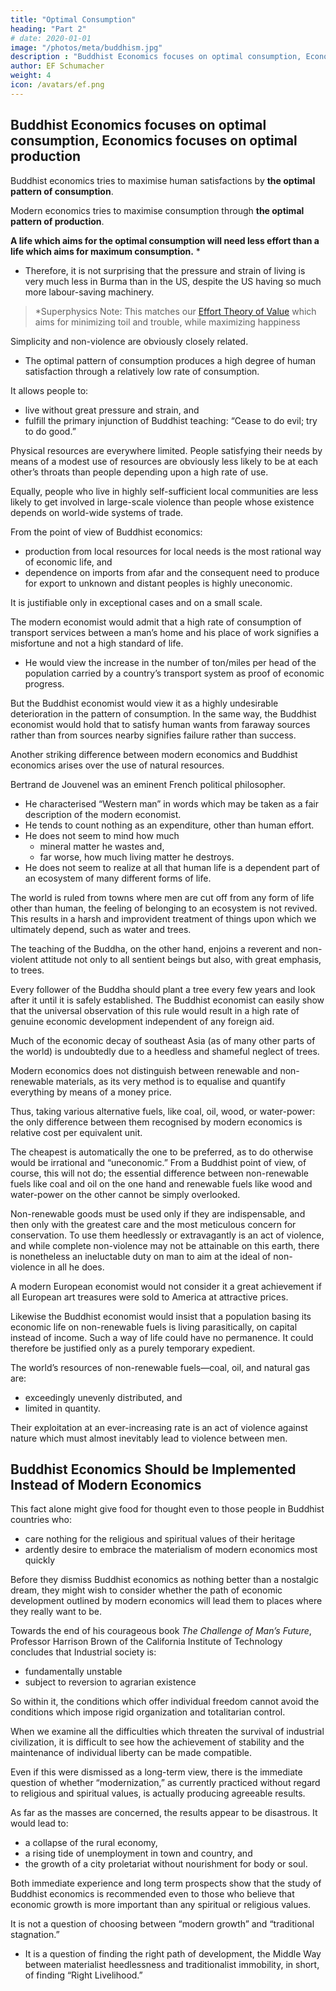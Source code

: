 ```yaml
---
title: "Optimal Consumption"
heading: "Part 2"
# date: 2020-01-01
image: "/photos/meta/buddhism.jpg"
description : "Buddhist Economics focuses on optimal consumption, Economics focuses on optimal production"
author: EF Schumacher
weight: 4
icon: /avatars/ef.png
---
```



## Buddhist Economics focuses on optimal consumption, Economics focuses on optimal production

Buddhist economics tries to maximise human satisfactions by **the optimal pattern of consumption**. 

Modern economics tries to maximise consumption through **the optimal pattern of production**.

**A life which aims for the optimal consumption will need less effort than a life which aims for maximum consumption.** *
- Therefore, it is not surprising that the pressure and strain of living is very much less in Burma than in the US, despite the US having so much more labour-saving machinery.

> *Superphysics Note: This matches our [Effort Theory of Value](/social/economics/principles/effort-theory-of-value) which aims for minimizing toil and trouble, while maximizing happiness


Simplicity and non-violence are obviously closely related.
- The optimal pattern of consumption produces a high degree of human satisfaction through a relatively low rate of consumption.

It allows people to:
- live without great pressure and strain, and
- fulfill the primary injunction of Buddhist teaching: “Cease to do evil; try to do good.”

Physical resources are everywhere limited. People satisfying their needs by means of a modest use of resources are obviously less likely to be at each other’s throats than people depending upon a high rate of use.

Equally, people who live in highly self-sufficient local communities are less likely to get involved in large-scale violence than people whose existence depends on world-wide systems of trade.

From the point of view of Buddhist economics:
- production from local resources for local needs is the most rational way of economic life, and
- dependence on imports from afar and the consequent need to produce for export to unknown and distant peoples is highly uneconomic.

It is justifiable only in exceptional cases and on a small scale.

The modern economist would admit that a high rate of consumption of transport services between a man’s home and his place of work signifies a misfortune and not a high standard of life.
- He would view the increase in the number of ton/miles per head of the population carried by a country’s transport system as proof of economic progress.

But the Buddhist economist would view it as a highly undesirable deterioration in the pattern of consumption.
In the same way, the Buddhist economist would hold that to satisfy human wants from faraway sources rather than from sources nearby signifies failure rather than success.

Another striking difference between modern economics and Buddhist economics arises over the use of natural resources.

Bertrand de Jouvenel was an eminent French political philosopher.
- He characterised “Western man” in words which may be taken as a fair description of the modern economist.
- He tends to count nothing as an expenditure, other than human effort.
- He does not seem to mind how much
  - mineral matter he wastes and,
  - far worse, how much living matter he destroys.
- He does not seem to realize at all that human life is a dependent part of an ecosystem of many different forms of life.

The world is ruled from towns where men are cut off from any form of life other than human, the feeling of belonging to an ecosystem is not revived. This results in a harsh and improvident treatment of things upon which we ultimately depend, such as water and trees.

The teaching of the Buddha, on the other hand, enjoins a reverent and non-violent attitude not only to all sentient beings but also, with great emphasis, to trees.

Every follower of the Buddha should plant a tree every few years and look after it until it is safely established.
The Buddhist economist can easily show that the universal observation of this rule would result in a high rate of genuine economic development independent of any foreign aid.

Much of the economic decay of southeast Asia (as of many other parts of the world) is undoubtedly due to a heedless and shameful neglect of trees.

Modern economics does not distinguish between renewable and non-renewable materials, as its very method is to equalise and quantify everything by means of a money price.

Thus, taking various alternative fuels, like coal, oil, wood, or water-power: the only difference between them recognised by modern economics is relative cost per equivalent unit.

The cheapest is automatically the one to be preferred, as to do otherwise would be irrational and “uneconomic.” From a Buddhist point of view, of course, this will not do; the essential difference between non-renewable fuels like coal and oil on the one hand and renewable fuels like wood and water-power on the other cannot be simply overlooked.

Non-renewable goods must be used only if they are indispensable, and then only with the greatest care and the most meticulous concern for conservation. To use them heedlessly or extravagantly is an act of violence, and while complete non-violence may not be attainable on this earth, there is nonetheless an ineluctable duty on man to aim at the ideal of non-violence in all he does.

A modern European economist would not consider it a great achievement if all European art treasures were sold to America at attractive prices.

Likewise the Buddhist economist would insist that a population basing its economic life on non-renewable fuels is living parasitically, on capital instead of income. Such a way of life could have no permanence. It could therefore be justified only as a purely temporary expedient.

The world’s resources of non-renewable fuels—coal, oil, and natural gas are:
- exceedingly unevenly distributed, and
- limited in quantity.

Their exploitation at an ever-increasing rate is an act of violence against nature which must almost inevitably lead to violence between men.


## Buddhist Economics Should be Implemented Instead of Modern Economics

This fact alone might give food for thought even to those people in Buddhist countries who:
- care nothing for the religious and spiritual values of their heritage
- ardently desire to embrace the materialism of modern economics most quickly

Before they dismiss Buddhist economics as nothing better than a nostalgic dream, they might wish to consider whether the path of economic development outlined by modern economics will lead them to places where they really want to be.

Towards the end of his courageous book *The Challenge of Man’s Future*, Professor Harrison Brown of the California Institute of Technology concludes that Industrial society is:
- fundamentally unstable
- subject to reversion to agrarian existence

So within it, the conditions which offer individual freedom cannot avoid the conditions which impose rigid organization and totalitarian control. 

When we examine all the difficulties which threaten the survival of industrial civilization, it is difficult to see how the achievement of stability and the maintenance of individual liberty can be made compatible.

Even if this were dismissed as a long-term view, there is the immediate question of whether “modernization,” as currently practiced without regard to religious and spiritual values, is actually producing agreeable results.

As far as the masses are concerned, the results appear to be disastrous. It would lead to:
- a collapse of the rural economy,
- a rising tide of unemployment in town and country, and
- the growth of a city proletariat without nourishment for body or soul.

Both immediate experience and long term prospects show that the study of Buddhist economics is recommended even to those who believe that economic growth is more important than any spiritual or religious values.

It is not a question of choosing between “modern growth” and “traditional stagnation.” 
- It is a question of finding the right path of development, the Middle Way between materialist heedlessness and traditionalist immobility, in short, of finding “Right Livelihood.”
